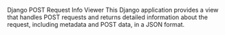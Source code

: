 Django POST Request Info Viewer
This Django application provides a view that handles POST requests and returns detailed information about the request, including metadata and POST data, in a JSON format.
